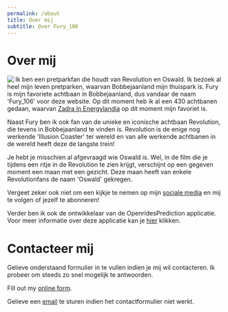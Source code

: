 ```yaml
---
permalink: /about
title: Over mij
subtitle: Over Fury_106
---
```


<html>
<head>
<script id="Cookiebot" src="https://consent.cookiebot.com/uc.js" data-cbid="c28446f3-a71f-463a-aa45-61d022871281" data-blockingmode="auto" type="text/javascript"></script>

<!-- Google tag (gtag.js) -->
<script async src="https://www.googletagmanager.com/gtag/js?id=G-2VNWEQRXBG"></script>
<script>
  window.dataLayer = window.dataLayer || [];
  function gtag(){dataLayer.push(arguments);}
  gtag('js', new Date());

  gtag('config', 'G-2VNWEQRXBG');
</script>


<title>Over mij - Fury_106</title>
<style>
    foto {
        padding-right: 50px;
    }

    .foto-logo img {
        float: left;
        margin: 0px 25px 25px 0px;
        width: 100%;
        max-width: 350px;
        height: auto;
    }

    .foto-logo p{
        <!--overflow: hidden;-->
    }
</style> 

</head>

<body>

<h1>Over mij</h1>
<label class="foto-logo">
<img src="https://fury106.github.io/img/logo.png" align="left">
<!--<figure class="image is-128x128">
    <img src="https://fury106.github.io/img/logo.png">
</figure>-->
<p>Ik ben een pretparkfan die houdt van Revolution en Oswald. Ik bezoek al heel mijn leven pretparken, waarvan Bobbejaanland mijn thuispark is. Fury is mijn favoriete achtbaan in Bobbejaanland, dus vandaar de naam 'Fury_106' voor deze website. Op dit moment heb ik al een 430 achtbanen gedaan, waarvan <a href="https://youtu.be/rQ4KsMRM40s" target="_blank">Zadra in Energylandia</a> op dit moment mijn favoriet is.</p>
<p>Naast Fury ben ik ook fan van de unieke en iconische achtbaan Revolution, die tevens in Bobbejaanland te vinden is. Revolution is de enige nog werkende 'Illusion Coaster' ter wereld en van alle werkende achtbanen in de wereld heeft deze de langste trein!</p>
<p>Je hebt je misschien al afgevraagd wie Oswald is. Wel, in de film die je tijdens een ritje in de Revolution te zien krijgt, verschijnt op een gegeven moment een maan met een gezicht. Deze maan heeft van enkele Revolutionfans de naam 'Oswald' gekregen.</p>
<p>Vergeet zeker ook niet om een kijkje te nemen op mijn <a href="https://linktr.ee/Fury_106" target="_blank">sociale media</a> en mij te volgen of jezelf te abonneren!</p>
</label>
<!--<p><a target="_blank" href="https://www.youtube.com/channel/UC188cOvp6duGUTesd5ynfnw">YouTube</a></p>-->

<p>Verder ben ik ook de ontwikkelaar van de OpenridesPrediction applicatie. Voor meer informatie over deze applicatie kan je <a href="https://fury106.github.io/openridesprediction">hier</a> klikken.</p>

<h1>Contacteer mij</h1>
<p>Gelieve onderstaand formulier in te vullen indien je mij wil contacteren. Ik probeer om steeds zo snel mogelijk te antwoorden.</p>

<!--contactformulier-->
<div id="wufoo-zqnatj40fm54iz"> Fill out my <a href="https://fury106.wufoo.com/forms/zqnatj40fm54iz">online form</a>. </div>
<script type="text/javascript"> var zqnatj40fm54iz; (function(d, t) { var s = d.createElement(t), options = { 'userName':'fury106', 'formHash':'zqnatj40fm54iz', 'autoResize':true, 'height':'440', 'async':true, 'host':'wufoo.com', 'header':'show', 'ssl':true }; s.src = ('https:' == d.location.protocol ?'https://':'http://') + 'secure.wufoo.com/scripts/embed/form.js'; s.onload = s.onreadystatechange = function() { var rs = this.readyState; if (rs) if (rs != 'complete') if (rs != 'loaded') return; try { zqnatj40fm54iz = new WufooForm(); zqnatj40fm54iz.initialize(options); zqnatj40fm54iz.display(); } catch (e) { } }; var scr = d.getElementsByTagName(t)[0], par = scr.parentNode; par.insertBefore(s, scr); })(document, 'script'); </script>
<p>Gelieve een <a href="mailto:fury106@outlook.com">email</a> te sturen indien het contactformulier niet werkt.</p>

</body>
</html>

